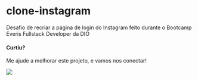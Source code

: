# clone-instagram
Desafio de recriar a página de login do Instagram feito durante o Bootcamp Everis Fullstack Developer da DIO


#### Curtiu?

Me ajude a melhorar este projeto, e vamos nos conectar!

<a href="https://www.linkedin.com/in/ozni-gabriel" target="_blank"><img src="https://img.shields.io/badge/-LinkedIn-%230077B5?style=for-the-badge&logo=linkedin&logoColor=white" target="_blank"></a>


